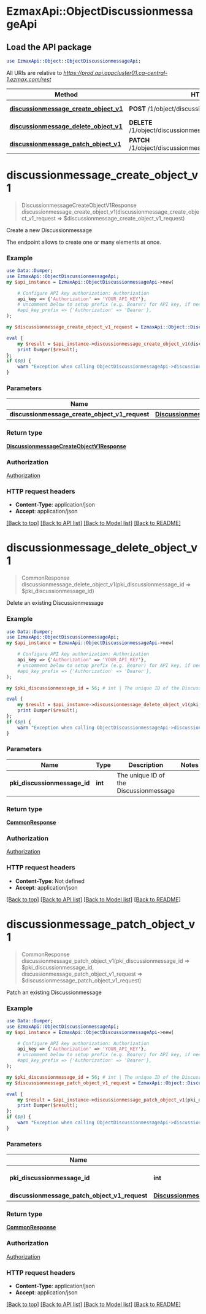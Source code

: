 # EzmaxApi::ObjectDiscussionmessageApi

## Load the API package
```perl
use EzmaxApi::Object::ObjectDiscussionmessageApi;
```

All URIs are relative to *https://prod.api.appcluster01.ca-central-1.ezmax.com/rest*

Method | HTTP request | Description
------------- | ------------- | -------------
[**discussionmessage_create_object_v1**](ObjectDiscussionmessageApi.md#discussionmessage_create_object_v1) | **POST** /1/object/discussionmessage | Create a new Discussionmessage
[**discussionmessage_delete_object_v1**](ObjectDiscussionmessageApi.md#discussionmessage_delete_object_v1) | **DELETE** /1/object/discussionmessage/{pkiDiscussionmessageID} | Delete an existing Discussionmessage
[**discussionmessage_patch_object_v1**](ObjectDiscussionmessageApi.md#discussionmessage_patch_object_v1) | **PATCH** /1/object/discussionmessage/{pkiDiscussionmessageID} | Patch an existing Discussionmessage


# **discussionmessage_create_object_v1**
> DiscussionmessageCreateObjectV1Response discussionmessage_create_object_v1(discussionmessage_create_object_v1_request => $discussionmessage_create_object_v1_request)

Create a new Discussionmessage

The endpoint allows to create one or many elements at once.

### Example
```perl
use Data::Dumper;
use EzmaxApi::ObjectDiscussionmessageApi;
my $api_instance = EzmaxApi::ObjectDiscussionmessageApi->new(

    # Configure API key authorization: Authorization
    api_key => {'Authorization' => 'YOUR_API_KEY'},
    # uncomment below to setup prefix (e.g. Bearer) for API key, if needed
    #api_key_prefix => {'Authorization' => 'Bearer'},
);

my $discussionmessage_create_object_v1_request = EzmaxApi::Object::DiscussionmessageCreateObjectV1Request->new(); # DiscussionmessageCreateObjectV1Request | 

eval {
    my $result = $api_instance->discussionmessage_create_object_v1(discussionmessage_create_object_v1_request => $discussionmessage_create_object_v1_request);
    print Dumper($result);
};
if ($@) {
    warn "Exception when calling ObjectDiscussionmessageApi->discussionmessage_create_object_v1: $@\n";
}
```

### Parameters

Name | Type | Description  | Notes
------------- | ------------- | ------------- | -------------
 **discussionmessage_create_object_v1_request** | [**DiscussionmessageCreateObjectV1Request**](DiscussionmessageCreateObjectV1Request.md)|  | 

### Return type

[**DiscussionmessageCreateObjectV1Response**](DiscussionmessageCreateObjectV1Response.md)

### Authorization

[Authorization](../README.md#Authorization)

### HTTP request headers

 - **Content-Type**: application/json
 - **Accept**: application/json

[[Back to top]](#) [[Back to API list]](../README.md#documentation-for-api-endpoints) [[Back to Model list]](../README.md#documentation-for-models) [[Back to README]](../README.md)

# **discussionmessage_delete_object_v1**
> CommonResponse discussionmessage_delete_object_v1(pki_discussionmessage_id => $pki_discussionmessage_id)

Delete an existing Discussionmessage



### Example
```perl
use Data::Dumper;
use EzmaxApi::ObjectDiscussionmessageApi;
my $api_instance = EzmaxApi::ObjectDiscussionmessageApi->new(

    # Configure API key authorization: Authorization
    api_key => {'Authorization' => 'YOUR_API_KEY'},
    # uncomment below to setup prefix (e.g. Bearer) for API key, if needed
    #api_key_prefix => {'Authorization' => 'Bearer'},
);

my $pki_discussionmessage_id = 56; # int | The unique ID of the Discussionmessage

eval {
    my $result = $api_instance->discussionmessage_delete_object_v1(pki_discussionmessage_id => $pki_discussionmessage_id);
    print Dumper($result);
};
if ($@) {
    warn "Exception when calling ObjectDiscussionmessageApi->discussionmessage_delete_object_v1: $@\n";
}
```

### Parameters

Name | Type | Description  | Notes
------------- | ------------- | ------------- | -------------
 **pki_discussionmessage_id** | **int**| The unique ID of the Discussionmessage | 

### Return type

[**CommonResponse**](CommonResponse.md)

### Authorization

[Authorization](../README.md#Authorization)

### HTTP request headers

 - **Content-Type**: Not defined
 - **Accept**: application/json

[[Back to top]](#) [[Back to API list]](../README.md#documentation-for-api-endpoints) [[Back to Model list]](../README.md#documentation-for-models) [[Back to README]](../README.md)

# **discussionmessage_patch_object_v1**
> CommonResponse discussionmessage_patch_object_v1(pki_discussionmessage_id => $pki_discussionmessage_id, discussionmessage_patch_object_v1_request => $discussionmessage_patch_object_v1_request)

Patch an existing Discussionmessage



### Example
```perl
use Data::Dumper;
use EzmaxApi::ObjectDiscussionmessageApi;
my $api_instance = EzmaxApi::ObjectDiscussionmessageApi->new(

    # Configure API key authorization: Authorization
    api_key => {'Authorization' => 'YOUR_API_KEY'},
    # uncomment below to setup prefix (e.g. Bearer) for API key, if needed
    #api_key_prefix => {'Authorization' => 'Bearer'},
);

my $pki_discussionmessage_id = 56; # int | The unique ID of the Discussionmessage
my $discussionmessage_patch_object_v1_request = EzmaxApi::Object::DiscussionmessagePatchObjectV1Request->new(); # DiscussionmessagePatchObjectV1Request | 

eval {
    my $result = $api_instance->discussionmessage_patch_object_v1(pki_discussionmessage_id => $pki_discussionmessage_id, discussionmessage_patch_object_v1_request => $discussionmessage_patch_object_v1_request);
    print Dumper($result);
};
if ($@) {
    warn "Exception when calling ObjectDiscussionmessageApi->discussionmessage_patch_object_v1: $@\n";
}
```

### Parameters

Name | Type | Description  | Notes
------------- | ------------- | ------------- | -------------
 **pki_discussionmessage_id** | **int**| The unique ID of the Discussionmessage | 
 **discussionmessage_patch_object_v1_request** | [**DiscussionmessagePatchObjectV1Request**](DiscussionmessagePatchObjectV1Request.md)|  | 

### Return type

[**CommonResponse**](CommonResponse.md)

### Authorization

[Authorization](../README.md#Authorization)

### HTTP request headers

 - **Content-Type**: application/json
 - **Accept**: application/json

[[Back to top]](#) [[Back to API list]](../README.md#documentation-for-api-endpoints) [[Back to Model list]](../README.md#documentation-for-models) [[Back to README]](../README.md)

